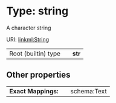 
# Type: string


A character string

URI: [linkml:String](https://w3id.org/linkml/String)

|  |  |  |
| --- | --- | --- |
| Root (builtin) type | | **str** |

## Other properties

|  |  |  |
| --- | --- | --- |
| **Exact Mappings:** | | schema:Text |

